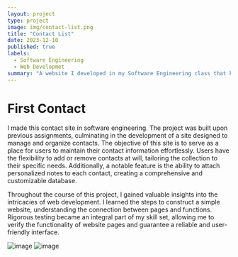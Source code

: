```yaml
---
layout: project
type: project
image: img/contact-list.png
title: "Contact List"
date: 2023-12-10
published: true
labels:
  - Software Engineering
  - Web Developmet
summary: "A website I developed in my Software Engineering class that keeps track the contacts for a user"
--- 
```


# First Contact

I made this contact  site in software engineering. The project was built upon previous assignments, culminating in the development of a site designed to manage and organize contacts. The objective of this site is to serve as a place for users to maintain their contact information effortlessly. Users have the flexibility to add or remove contacts at will, tailoring the collection to their specific needs. Additionally, a notable feature is the ability to attach personalized notes to each contact, creating a comprehensive and customizable database.

Throughout the course of this project, I gained valuable insights into the intricacies of web development. I learned the steps to construct a simple website, understanding the connection between pages and functions. Rigorous testing became an integral part of my skill set, allowing me to verify the functionality of website pages and guarantee a reliable and user-friendly interface.

![image](https://github.com/DavidRickards/DavidRickards.github.io/assets/113159664/f7bb8c8b-460a-4d1f-8806-2761ca234250)
![image](https://github.com/DavidRickards/DavidRickards.github.io/assets/113159664/ce2d2cd4-c1fe-4cbc-ad51-a6b905cdf59c)
